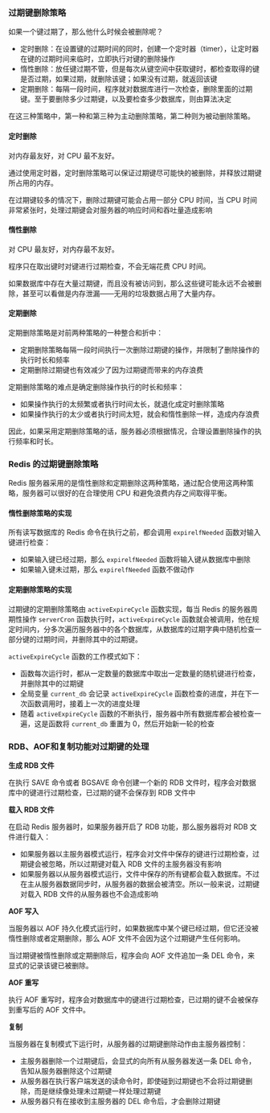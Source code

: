### 过期键删除策略

如果一个键过期了，那么他什么时候会被删除呢？

- 定时删除：在设置键的过期时间的同时，创建一个定时器（timer），让定时器在键的过期时间来临时，立即执行对键的删除操作
- 惰性删除：放任键过期不管，但是每次从键空间中获取键时，都检查取得的键是否过期，如果过期，就删除该键；如果没有过期，就返回该键
- 定期删除：每隔一段时间，程序就对数据库进行一次检查，删除里面的过期键。至于要删除多少过期键，以及要检查多少数据库，则由算法决定

在这三种策略中，第一种和第三种为主动删除策略，第二种则为被动删除策略。

#### 定时删除

对内存最友好，对 CPU 最不友好。

通过使用定时器，定时删除策略可以保证过期键尽可能快的被删除，并释放过期键所占用的内存。

在过期键较多的情况下，删除过期键可能会占用一部分 CPU 时间，当 CPU 时间非常紧张时，处理过期键会对服务器的响应时间和吞吐量造成影响

#### 惰性删除

对 CPU 最友好，对内存最不友好。

程序只在取出键时对键进行过期检查，不会无端花费 CPU 时间。

如果数据库中存在大量过期键，而且没有被访问到，那么这些键可能永远不会被删除，甚至可以看做是内存泄漏——无用的垃圾数据占用了大量内存。

#### 定期删除

定期删除策略是对前两种策略的一种整合和折中：

- 定期删除策略每隔一段时间执行一次删除过期键的操作，并限制了删除操作的执行时长和频率
- 定期删除过期键也有效减少了因为过期键而带来的内存浪费

定期删除策略的难点是确定删除操作执行的时长和频率：

- 如果操作执行的太频繁或者执行时间太长，就退化成定时删除策略
- 如果操作执行的太少或者执行时间太短，就会和惰性删除一样，造成内存浪费

因此，如果采用定期删除策略的话，服务器必须根据情况，合理设置删除操作的执行频率和时长。



### Redis 的过期键删除策略

Redis 服务器采用的是惰性删除和定期删除这两种策略，通过配合使用这两种策略，服务器可以很好的在合理使用 CPU 和避免浪费内存之间取得平衡。

#### 惰性删除策略的实现

所有读写数据库的 Redis 命令在执行之前，都会调用 `expirelfNeeded` 函数对输入键进行检查：

- 如果输入键已经过期，那么 `expirelfNeeded` 函数将输入键从数据库中删除
- 如果输入键未过期，那么 `expirelfNeeded` 函数不做动作

#### 定期删除策略的实现

过期键的定期删除策略由 `activeExpireCycle` 函数实现，每当 Redis 的服务器周期性操作 `serverCron` 函数执行时，`activeExpireCycle` 函数就会被调用，他在规定时间内，分多次遍历服务器中的各个数据库，从数据库的过期字典中随机检查一部分键的过期时间，并删除其中的过期键。

`activeExpireCycle` 函数的工作模式如下：

- 函数每次运行时，都从一定数量的数据库中取出一定数量的随机键进行检查，并删除其中的过期键
- 全局变量 `current_db` 会记录 `activeExpireCycle` 函数检查的进度，并在下一次函数调用时，接着上一次的进度处理
- 随着 `activeExpireCycle` 函数的不断执行，服务器中所有数据库都会被检查一遍，这是函数将 `current_db` 重置为 0，然后开始新一轮的检查



### RDB、AOF和复制功能对过期键的处理

**生成 RDB 文件**

在执行 SAVE 命令或者 BGSAVE 命令创建一个新的 RDB 文件时，程序会对数据库中的键进行过期检查，已过期的键不会保存到 RDB 文件中

**载入 RDB 文件**

在启动 Redis 服务器时，如果服务器开启了 RDB 功能，那么服务器将对 RDB 文件进行载入：

- 如果服务器以主服务器模式运行，程序会对文件中保存的键进行过期检查，过期键会被忽略，所以过期键对载入 RDB 文件的主服务器没有影响
- 如果服务器以从服务器模式运行，文件中保存的所有键都会载入数据库。不过在主从服务器数据同步时，从服务器的数据会被清空。所以一般来说，过期键对载入 RDB 文件的从服务器也不会造成影响

**AOF 写入**

当服务器以 AOF 持久化模式运行时，如果数据库中某个键已经过期，但它还没被惰性删除或者定期删除，那么 AOF 文件不会因为这个过期键产生任何影响。

当过期键被惰性删除或定期删除后，程序会向 AOF 文件追加一条 DEL 命令，来显式的记录该键已被删除。

**AOF 重写**

执行 AOF 重写时，程序会对数据库中的键进行过期检查，已过期的键不会被保存到重写后的 AOF 文件中。

**复制**

当服务器在复制模式下运行时，从服务器的过期键删除动作由主服务器控制：

- 主服务器删除一个过期键后，会显式的向所有从服务器发送一条 DEL 命令，告知从服务器删除这个过期键
- 从服务器在执行客户端发送的读命令时，即使碰到过期键也不会将过期键删除，而是继续像处理未过期键一样处理过期键
- 从服务器只有在接收到主服务器的 DEL 命令后，才会删除过期键







